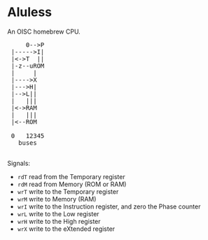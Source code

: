 # Aluless
An OISC homebrew CPU.

<pre>
     0--&gt;P
 |-----&gt;I|
 |&lt;-&gt;T  ||
 |-z--uROM
 |     |
 |----&gt;X
 |---&gt;H|
 |--&gt;L||
 |   |||
 |&lt;-&gt;RAM
 |   |||
 |&lt;--ROM

 0   12345
   buses
    
</pre>

Signals: 
- `rdT` read from the Temporary register 
- `rdM` read from Memory (ROM or RAM)
- `wrT` write to the Temporary register
- `wrM` write to Memory (RAM)
- `wrI` write to the Instruction register, and zero the Phase counter
- `wrL` write to the Low register
- `wrH` write to the High register
- `wrX` write to the eXtended register

